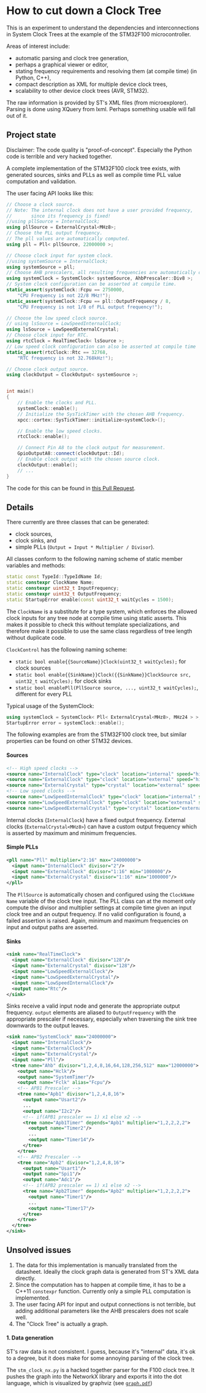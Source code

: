 # How to cut down a Clock Tree

This is an experiment to understand the dependencies and interconnections in System Clock Trees at the example of the STM32F100 microcontroller.

Areas of interest include:

- automatic parsing and clock tree generation,
- perhaps a graphical viewer or editor,
- stating frequency requirements and resolving them (at compile time) (in Python, C++),
- compact description as XML for multiple device clock trees,
- scalability to other device clock trees (AVR, STM32).

The raw information is provided by ST's XML files (from microexplorer). Parsing is done using XQuery from lxml. Perhaps something usable will fall out of it.


## Project state

Disclaimer: The code quality is "proof-of-concept". Especially the Python code is terrible and very hacked together.

A complete implementation of the STM32F100 clock tree exists, with generated sources, sinks and PLLs as well as compile time PLL value computation and validation.

The user facing API looks like this:
```cpp
// Choose a clock source.
// Note: The internal clock does not have a user provided frequency,
//       since its frequency is fixed!
//using pllSource = InternalClock;
using pllSource = ExternalCrystal<MHz8>;
// Choose the PLL output frequency.
// The pll values are automatically computed.
using pll = Pll< pllSource, 22000000 >;

// Choose clock input for system clock.
//using systemSource = InternalClock;
using systemSource = pll;
// Choose AHB prescalers, all resulting frequencies are automatically computed.
using systemClock = SystemClock< systemSource, AhbPrescaler::Div8 >;
// System clock configuration can be asserted at compile time.
static_assert(systemClock::Fcpu == 2750000,
	"CPU Frequency is not 22/8 MHz!");
static_assert(systemClock::Fcpu == pll::OutputFrequency / 8,
	"CPU Frequency is not 1/8 of PLL output frequency!");

// Choose the low speed clock source.
// using lsSource = LowSpeedInternalClock;
using lsSource = LowSpeedExternalCrystal;
// Choose clock input for RTC.
using rtcClock = RealTimeClock< lsSource >;
// Low speed clock configuration can also be asserted at compile time
static_assert(rtcClock::Rtc == 32768,
	"RTC frequency is not 32.768kHz!");

// Choose clock output source.
using clockOutput = ClockOutput< systemSource >;


int main()
{
	// Enable the clocks and PLL.
	systemClock::enable();
	// Initialize the SysTickTimer with the chosen AHB frequency.
	xpcc::cortex::SysTickTimer::initialize<systemClock>();

	// Enable the low speed clocks.
	rtcClock::enable();

	// Connect Pin A8 to the clock output for measurement.
	GpioOutputA8::connect(clockOutput::Id);
	// Enable clock output with the chosen source clock.
	clockOutput::enable();
	// ...
}
```

The code for this can be found in [this Pull Request](https://github.com/roboterclubaachen/xpcc/pull/39).

## Details

There currently are three classes that can be generated:
- clock sources,
- clock sinks, and
- simple PLLs (`Output = Input * Multiplier / Divisor`).

All classes conform to the following naming scheme of static member variables and methods:

```cpp
static const TypeId::TypeIdName Id;
static constexpr ClockName Name;
static constexpr uint32_t InputFrequency;
static constexpr uint32_t OutputFrequency;
static StartupError enable(const uint32_t waitCycles = 1500);
```

The `ClockName` is a substitute for a type system, which enforces the allowed clock inputs for any tree node at compile time using static asserts.
This makes it possible to check this without template specializations, and therefore make it possible to use the same class regardless of tree length without duplicate code.

`ClockControl` has the following naming scheme:
- `static bool enable{{SourceName}}Clock(uint32_t waitCycles);` for clock sources
- `static bool enable{{SinkName}}Clock({{SinkName}}ClockSource src, uint32_t waitCycles);` for clock sinks
- `static bool enablePll(PllSource source, ..., uint32_t waitCycles);`, different for every PLL

Typical usage of the SystemClock:
```cpp
using systemClock = SystemClock< Pll< ExternalCrystal<MHz8>, MHz24 > >;
StartupError error = systemClock::enable();
```

The following examples are from the STM32F100 clock tree, but similar properties can be found on other STM32 devices.

#### Sources
```xml
<!-- High speed clocks -->
<source name="InternalClock" type="clock" location="internal" speed="high" fixed="8000000"/>
<source name="ExternalClock" type="clock" location="external" speed="high" min="1000000" max="24000000"/>
<source name="ExternalCrystal" type="crystal" location="external" speed="high" min="4000000" max="24000000"/>
<!-- Low speed clocks -->
<source name="LowSpeedInternalClock" type="clock" location="internal" speed="low" fixed="40000"/>
<source name="LowSpeedExternalClock" type="clock" location="external" speed="low" min="1" max="1000000"/>
<source name="LowSpeedExternalCrystal" type="crystal" location="external" speed="low" fixed="32768"/>
```
Internal clocks (`InternalClock`) have a fixed output frequency.
External clocks (`ExternalCrystal<MHz8>`) can have a custom output frequency which is asserted by maximum and minimum frequencies.

#### Simple PLLs
```xml
<pll name="Pll" multiplier="2:16" max="24000000">
  <input name="InternalClock" divisor="2"/>
  <input name="ExternalClock" divisor="1:16" min="1000000"/>
  <input name="ExternalCrystal" divisor="1:16" min="1000000"/>
</pll>
```

The `PllSource` is automatically chosen and configured using the `ClockName Name` variable of the clock tree input.
The PLL class can at the moment only compute the divisor and multiplier settings at compile time given an input clock tree and an output frequency.
If no valid configuration is found, a failed assertion is raised.
Again, minimum and maximum frequencies on input and output paths are asserted.


#### Sinks
```xml
<sink name="RealTimeClock">
  <input name="ExternalClock" divisor="128"/>
  <input name="ExternalCrystal" divisor="128"/>
  <input name="LowSpeedExternalClock"/>
  <input name="LowSpeedExternalCrystal"/>
  <input name="LowSpeedInternalClock"/>
  <output name="Rtc"/>
</sink>
```

Sinks receive a valid input node and generate the appropriate output frequency.
`output` elements are aliased to `OutputFrequency` with the appropriate prescaler if necessary, especially when traversing the sink tree downwards to the output leaves.
```xml
<sink name="SystemClock" max="24000000">
  <input name="InternalClock"/>
  <input name="ExternalClock"/>
  <input name="ExternalCrystal"/>
  <input name="Pll"/>
  <tree name="Ahb" divisor="1,2,4,8,16,64,128,256,512" max="12000000">
    <output name="Hclk"/>
    <output name="SystemTimer"/>
    <output name="Fclk" alias="Fcpu"/>
    <!-- APB1 Prescaler -->
    <tree name="Apb1" divisor="1,2,4,8,16">
      <output name="Usart2"/>
      ...
      <output name="I2c2"/>
      <!-- if(APB1 prescaler == 1) x1 else x2 -->
      <tree name="Apb1Timer" depends="Apb1" multiplier="1,2,2,2,2">
        <output name="Timer2"/>
        ...
        <output name="Timer14"/>
      </tree>
    </tree>
    <!-- APB2 Prescaler -->
    <tree name="Apb2" divisor="1,2,4,8,16">
      <output name="Usart1"/>
      <output name="Spi1"/>
      <output name="Adc1"/>
      <!-- if(APB2 prescaler == 1) x1 else x2 -->
      <tree name="Apb2Timer" depends="Apb2" multiplier="1,2,2,2,2">
        <output name="Timer1"/>
        ...
        <output name="Timer17"/>
      </tree>
    </tree>
  </tree>
</sink>
```

## Unsolved issues

1. The data for this implementation is manually translated from the datasheet.
Ideally the clock graph data is generated from ST's XML data directly.
2. Since the computation has to happen at compile time, it has to be a C++11 `constexpr` function.
Currently only a simple PLL computation is implemented.
3. The user facing API for input and output connections is not terrible, but adding additional parameters like the AHB prescalers does not scale well.
4. The "Clock Tree" is actually a graph.

#### 1. Data generation

ST's raw data is not consistent. I guess, because it's "internal" data, it's ok to a degree, but it does make for some annoying parsing of the clock tree.
<!-- Furthermore ST is a French company and the XML comments and tags are named accordingly, by which I mean, half English, half French. Enjoy such gems as "devisor" and "diviseur de HSE pour RTC". -->

The `stm_clock_nx.py` is a hacked together parser for the F100 clock tree.
It pushes the graph into the NetworkX library and exports it into the dot language, which is visualized by graphviz (see [`graph.pdf`](graph.pdf))
